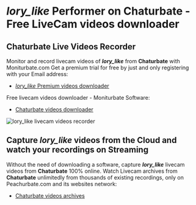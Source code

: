 # _lory_like_ Performer on Chaturbate - Free LiveCam videos downloader

## Chaturbate Live Videos Recorder

Monitor and record livecam videos of **_lory_like_** from **Chaturbate** with Moniturbate.com
Get a premium trial for free by just and only registering with your Email address:
* [_lory_like_ Premium videos downloader](https://moniturbate.com/request-demo-licence-key.html)

Free livecam videos downloader - Moniturbate Software:
* [Chaturbate videos downloader](https://moniturbate.com/moniturbate-download-software.html)

![_lory_like_ livecam videos recorder](https://peachurnet.com/templates/moniturbate-software.png)


## Capture _lory_like_ videos from the Cloud and watch your recordings on Streaming

Without the need of downloading a software, capture **_lory_like_** livecam videos from **Chaturbate** 100% online.
Watch Livecam archives from **Chaturbate** unlimitedly from thousands of existing recordings, only on Peachurbate.com and its websites network:
* [Chaturbate videos archives](https://peachurnet.com/)
